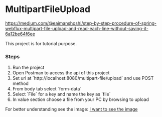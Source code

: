# MultipartFileUpload
https://medium.com/@eaimanshoshi/step-by-step-procedure-of-spring-webflux-multipart-file-upload-and-read-each-line-without-saving-it-6a12be64f6ee

This project is for tutorial purpose.

<h3>Steps</h3>
<ol>
<li>Run the project</li></li>
<li>Open Postman to access the api of this project</li>
<li>Set url at `http://localhost:8080/multipart-file/upload` and use POST method</li>
<li>From body tab select `form-data`</li>
<li>Select `File` for a key and name the key as `file`</li>
<li>In value section choose a file from your PC by browsing to upload</li>
</ol>

For better understanding see the image:
<a href="https://drive.google.com/open?id=1yLOFA1uuDzy6FHGyx_tNMc7d9vz0MbrY">I want to see the image</a>

